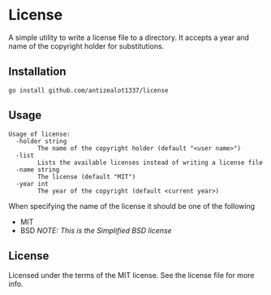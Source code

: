 License
====

A simple utility to write a license file to a directory. It accepts a year and
name of the copyright holder for substitutions.

Installation
----

````
go install github.com/antizealot1337/license
````

Usage
----
````
Usage of license:
  -holder string
    	The name of the copyright holder (default "<user name>")
  -list
      	Lists the available licenses instead of writing a license file
  -name string
    	The license (default "MIT")
  -year int
    	The year of the copyright (default <current year>)
````

When specifying the name of the license it should be one of the following
* MIT
* BSD *NOTE: This is the Simplified BSD license*

License
----

Licensed under the terms of the MIT license. See the license file for more info.
